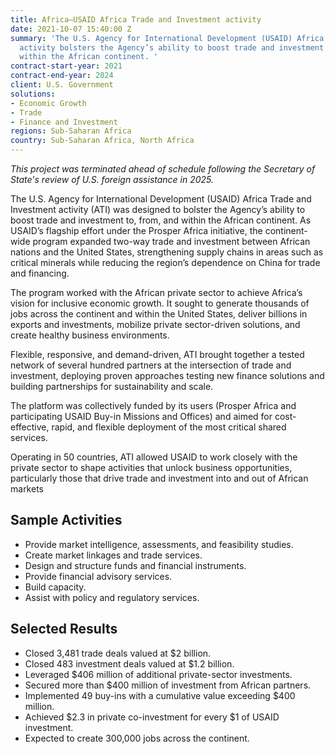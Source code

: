 ```yaml
---
title: Africa—USAID Africa Trade and Investment activity
date: 2021-10-07 15:40:00 Z
summary: 'The U.S. Agency for International Development (USAID) Africa Trade and Investment
  activity bolsters the Agency’s ability to boost trade and investment to, from, and
  within the African continent. '
contract-start-year: 2021
contract-end-year: 2024
client: U.S. Government
solutions:
- Economic Growth
- Trade
- Finance and Investment
regions: Sub-Saharan Africa
country: Sub-Saharan Africa, North Africa
---
```


<aside><em>This project was terminated ahead of schedule following the Secretary of State's review of U.S. foreign assistance in 2025.</em></aside>

The U.S. Agency for International Development (USAID) Africa Trade and Investment activity (ATI) was designed to bolster the Agency’s ability to boost trade and investment to, from, and within the African continent. As USAID’s flagship effort under the Prosper Africa initiative, the continent-wide program expanded two-way trade and investment between African nations and the United States, strengthening supply chains in areas such as critical minerals while reducing the region’s dependence on China for trade and financing.

The program worked with the African private sector to achieve Africa’s vision for inclusive economic growth. It sought to generate thousands of jobs across the continent and within the United States, deliver billions in exports and investments, mobilize private sector-driven solutions, and create healthy business environments.

Flexible, responsive, and demand-driven, ATI brought together a tested network of several hundred partners at the intersection of trade and investment, deploying proven approaches testing new finance solutions and building partnerships for sustainability and scale.

The platform was collectively funded by its users (Prosper Africa and participating USAID Buy-in Missions and Offices) and aimed for cost-effective, rapid, and flexible deployment of the most critical shared services.

Operating in 50 countries, ATI allowed USAID to work closely with the private sector to shape activities that unlock business opportunities, particularly those that drive trade and investment into and out of African markets


## Sample Activities

* Provide market intelligence, assessments, and feasibility studies.
* Create market linkages and trade services.
* Design and structure funds and financial instruments.
* Provide financial advisory services.
* Build capacity.
* Assist with policy and regulatory services.

## Selected Results

* Closed 3,481 trade deals valued at $2 billion.
* Closed 483 investment deals valued at $1.2 billion.
* Leveraged $406 million of additional private-sector investments.
* Secured more than $400 million of investment from African partners.
* Implemented 49 buy-ins with a cumulative value exceeding $400 million.
* Achieved $2.3 in private co-investment for every $1 of USAID investment.
* Expected to create 300,000 jobs across the continent.
